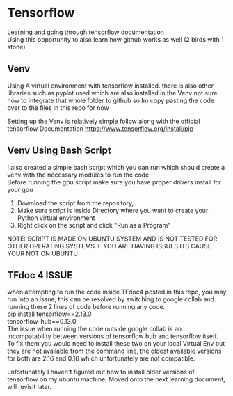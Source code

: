 # Tensorflow
Learning and going through tensorflow documentation   
Using this opportunity to also learn how github works as well (2 birds with 1 stone)  

## Venv
Using A virtual environment with tensorflow installed. there is also other libraries such as pyplot used which are also installed in the Venv not sure how to integrate that whole folder to github so Im copy pasting the code over to the files in this repo for now  
  
Setting up the Venv is relatively simple follow along with the official tensorflow Documentation https://www.tensorflow.org/install/pip   

## Venv Using Bash Script
I also created a simple bash script which you can run which should create a venv with the necessary modules to run the code  
Before running the gpu script make sure you have proper drivers install for your gpu

1. Download the script from the repository,
2. Make sure script is inside Directory where you want to create your Python virtual environment
3. Right click on the script and click "Run as a Program"

NOTE: SCRIPT IS MADE ON UBUNTU SYSTEM AND IS NOT TESTED FOR OTHER OPERATING SYSTEMS IF YOU ARE HAVING ISSUES ITS CAUSE YOUR NOT ON UBUNTU

## TFdoc 4 ISSUE
when attempting to run the code inside TFdoc4 posted in this repo, you may run into an issue, this can be resolved by switching to google collab and running these 2 lines of code before running any code.  
pip install tensorflow==2.13.0  
tensorflow-hub==0.13.0  
The issue when running the code outside google collab is an incompatability between versions of tensorflow hub and tensorflow itself. To fix them you would need to install these two on your local Virtual Env but they are not available from the command line, the oldest available versions for both are 2.16 and 0.16 which unfortunately are not compatible. 

unfortunately I haven't figured out how to install older versions of tensorflow on my ubuntu machine, Moved onto the next learning document, will revisit later.
